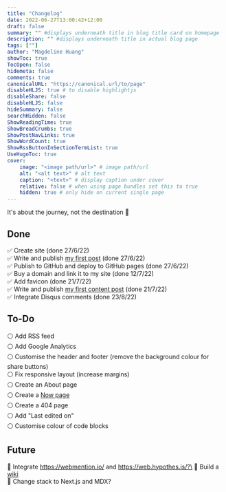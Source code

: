 ```yaml
---
title: "Changelog"
date: 2022-06-27T13:00:42+12:00
draft: false
summary: "" #displays underneath title in blog title card on homepage
description: "" #displays underneath title in actual blog page
tags: [""]
author: "Magdeline Huang"
showToc: true
TocOpen: false
hidemeta: false
comments: true
canonicalURL: "https://canonical.url/to/page"
disableHLJS: true # to disable highlightjs
disableShare: false
disableHLJS: false
hideSummary: false
searchHidden: false
ShowReadingTime: true
ShowBreadCrumbs: true
ShowPostNavLinks: true
ShowWordCount: true
ShowRssButtonInSectionTermList: true
UseHugoToc: true
cover:
    image: "<image path/url>" # image path/url
    alt: "<alt text>" # alt text
    caption: "<text>" # display caption under cover
    relative: false # when using page bundles set this to true
    hidden: true # only hide on current single page
---
```


It's about the journey, not the destination 🚗

## Done

✅ Create site (done 27/6/22)\
✅ Write and publish [my first post](https://magdelinehuang.com/posts/001-my-digital-garden/) (done 27/6/22)\
✅ Publish to GitHub and deploy to GitHub pages (done 27/6/22)\
✅ Buy a domain and link it to my site (done 12/7/22)\
✅ Add favicon (done 21/7/22)\
✅ Write and publish [my first content post](https://magdelinehuang.com/posts/002-js-variables-and-value-types/) (done 21/7/22)\
✅ Integrate Disqus comments (done 23/8/22)

## To-Do

⚪️ Add RSS feed\
⚪️ Add Google Analytics\
⚪️ Customise the header and footer (remove the background colour for share buttons)\
⚪️ Fix responsive layout (increase margins)\
⚪️ Create an About page\
⚪️ Create a [Now page](https://nownownow.com/about)\
⚪️ Create a 404 page\
⚪️ Add "Last edited on"\
⚪️ Customise colour of code blocks

## Future

🚀 Integrate https://webmention.io/ and https://web.hypothes.is/?\
🚀 Build a [wiki](https://tomcritchlow.com/2019/02/17/building-digital-garden/)\
🚀 Change stack to Next.js and MDX?
